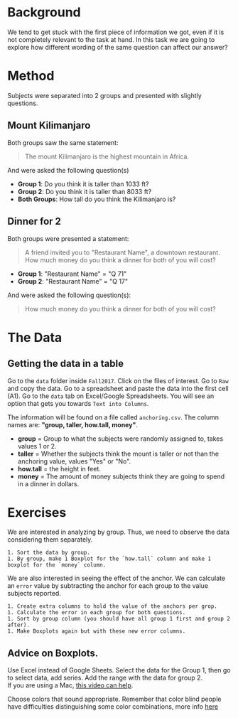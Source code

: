 # Background

We tend to get stuck with the first piece of information we got, even if it is not completely relevant to the task at hand. In this task we are going to explore how different wording of the same question can affect our answer?

# Method

Subjects were separated into 2 groups and presented with slightly questions. 

## Mount Kilimanjaro

Both groups saw the same statement:

> The mount Kilimanjaro is the highest mountain in Africa. 

And were asked the following question(s)

* **Group 1**: Do you think it is taller than 1033 ft?
* **Group 2**: Do you think it is taller than 8033 ft?
* **Both Groups**: How tall do you think the Kilimanjaro is?

## Dinner for 2

Both groups were presented a statement:

> A friend invited you to "Restaurant Name", a downtown restaurant. How much money do you think a dinner for both of you will cost?

* **Group 1**: "Restaurant Name" = "Q 71"
* **Group 2**: "Restaurant Name" = "Q 17"

And were asked the following question(s):

> How much money do you think a dinner for both of you will cost?


# The Data

## Getting the data in a table

Go to the `data` folder inside `Fall2017`. Click on the files of interest. Go to `Raw` and copy the data. Go to a spreadsheet and paste the data into the first cell (A1). Go to the `data` tab on Excel/Google Spreadsheets. You will see an option that gets you towards `Text into Columns`.

The information will be found on a file called `anchoring.csv`. The column names are: **"group, taller, how.tall, money"**.

* **group** = Group to what the subjects were randomly assigned to, takes values 1 or 2.
* **taller** = Whether the subjects think the mount is taller or not than the anchoring value, values "Yes" or "No".
* **how.tall** = the height in feet.
* **money** = The amount of money subjects think they are going to spend in a dinner in dollars. 

# Exercises

We are interested in analyzing by group.  Thus, we need to observe the data considering them separately.

```
1. Sort the data by group. 
1. By group, make 1 Boxplot for the `how.tall` column and make 1 boxplot for the `money` column. 
```
We are also interested in seeing the effect of the anchor. We can calculate an `error` value by subtracting the anchor for each group to the value subjects reported.

```
1. Create extra columns to hold the value of the anchors per grop.
1. Calculate the error in each group for both questions. 
1. Sort by group column (you should have all group 1 first and group 2 after).
1. Make Boxplots again but with these new error columns.
```

## Advice on Boxplots. 

Use Excel instead of Google Sheets. Select the data for the Group 1, then go to select data, add series. Add the range with the data for group 2.  
If you are using a Mac, [this video can help](https://www.youtube.com/watch?v=A35KKhqJRPw).

Choose colors that sound appropriate. Remember that color blind people have difficulties distinguishing some color combinations, more info [here](https://www.robotswillkillusall.org/static/flabpal-colorblind.png)
